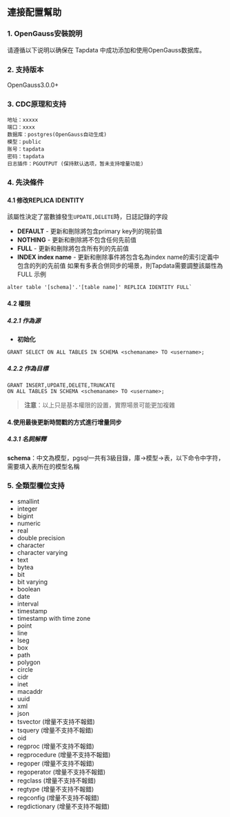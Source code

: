 ## **連接配置幫助**
### **1. OpenGauss安裝說明**
请遵循以下说明以确保在 Tapdata 中成功添加和使用OpenGauss数据库。
### **2. 支持版本**
OpenGauss3.0.0+
### **3. CDC原理和支持**
```
地址：xxxxx
端口：xxxx
数据库：postgres(OpenGauss自动生成)
模型：public
账号：tapdata
密码：tapdata
日志插件：PGOUTPUT (保持默认选项，暂未支持增量功能)
```
### **4. 先決條件**
#### **4.1 修改REPLICA IDENTITY**
該屬性決定了當數據發生`UPDATE,DELETE`時，日誌記錄的字段
- **DEFAULT** - 更新和刪除將包含primary key列的現前值
- **NOTHING** - 更新和刪除將不包含任何先前值
- **FULL** - 更新和刪除將包含所有列的先前值
- **INDEX index name** - 更新和刪除事件將包含名為index name的索引定義中包含的列的先前值
  如果有多表合併同步的場景，則Tapdata需要調整該屬性為FULL
  示例
```
alter table '[schema]'.'[table name]' REPLICA IDENTITY FULL`
```

#### **4.2 權限**
##### **4.2.1 作為源**
- **初始化**<br>
```
GRANT SELECT ON ALL TABLES IN SCHEMA <schemaname> TO <username>;
```

##### **4.2.2 作為目標**
```
GRANT INSERT,UPDATE,DELETE,TRUNCATE
ON ALL TABLES IN SCHEMA <schemaname> TO <username>;
```
> **注意**：以上只是基本權限的設置，實際場景可能更加複雜

#### **4.使用最後更新時間戳的方式進行增量同步**
##### **4.3.1 名詞解釋**
**schema**：中文為模型，pgsql一共有3級目錄，庫->模型->表，以下命令中<schema>字符，需要填入表所在的模型名稱
### **5. 全類型欄位支持**
- smallint
- integer
- bigint
- numeric
- real
- double precision
- character
- character varying
- text
- bytea
- bit
- bit varying
- boolean
- date
- interval
- timestamp
- timestamp with time zone
- point
- line
- lseg
- box
- path
- polygon
- circle
- cidr
- inet
- macaddr
- uuid
- xml
- json
- tsvector (增量不支持不報錯)
- tsquery (增量不支持不報錯)
- oid
- regproc (增量不支持不報錯)
- regprocedure (增量不支持不報錯)
- regoper (增量不支持不報錯)
- regoperator (增量不支持不報錯)
- regclass (增量不支持不報錯)
- regtype (增量不支持不報錯)
- regconfig (增量不支持不報錯)
- regdictionary (增量不支持不報錯)
